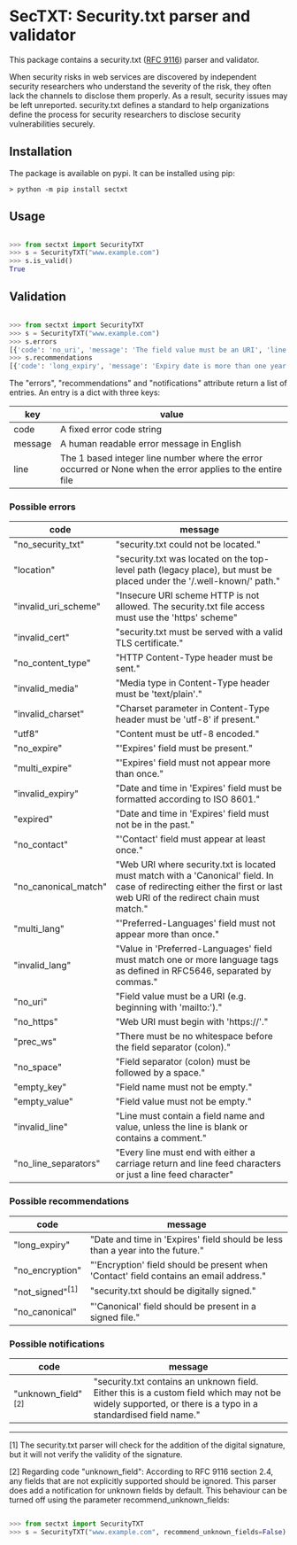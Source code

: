 # SecTXT: Security.txt parser and validator

This package contains a security.txt ([RFC 9116](https://www.rfc-editor.org/info/rfc9116)) parser and validator.

When security risks in web services are discovered by independent security researchers who understand the severity of the risk, they often lack the channels to disclose them properly. As a result, security issues may be left unreported. security.txt defines a standard to help organizations define the process for security researchers to disclose security vulnerabilities securely.

## Installation

The package is available on pypi. It can be installed using pip:

```console
> python -m pip install sectxt
```

## Usage

```python

>>> from sectxt import SecurityTXT
>>> s = SecurityTXT("www.example.com")
>>> s.is_valid()
True

```

## Validation

```python

>>> from sectxt import SecurityTXT
>>> s = SecurityTXT("www.example.com")
>>> s.errors
[{'code': 'no_uri', 'message': 'The field value must be an URI', 'line': 2}, {'code': 'no_expire', 'message': 'The Expires field is missing', 'line': None}]
>>> s.recommendations
[{'code': 'long_expiry', 'message': 'Expiry date is more than one year in the future', 'line': 3}]
```

The "errors", "recommendations" and "notifications" attribute return a list of entries. An entry is
a dict with three keys:

| key     | value                                                                                                      |
|---------|------------------------------------------------------------------------------------------------------------|
| code    | A fixed error code string                                                                                  |
| message | A human readable error message in English                                                                  |
| line    | The 1 based integer line number where the error occurred or None when the error applies to the entire file |

### Possible errors

| code                 | message                                                                                                                                                                |
|----------------------|------------------------------------------------------------------------------------------------------------------------------------------------------------------------|
| "no_security_txt"    | "security.txt could not be located."                                                                                                                                   |
| "location"           | "security.txt was located on the top-level path (legacy place), but must be placed under the '/.well-known/' path."                                                    |
| "invalid_uri_scheme" | "Insecure URI scheme HTTP is not allowed. The security.txt file access must use the 'https' scheme"                                                                    |
| "invalid_cert"       | "security.txt must be served with a valid TLS certificate."                                                                                                            |
| "no_content_type"    | "HTTP Content-Type header must be sent."                                                                                                                               |
| "invalid_media"      | "Media type in Content-Type header must be 'text/plain'."                                                                                                              |
| "invalid_charset"    | "Charset parameter in Content-Type header must be 'utf-8' if present."                                                                                                 |
| "utf8"               | "Content must be utf-8 encoded."                                                                                                                                       |
| "no_expire"          | "'Expires' field must be present."                                                                                                                                     |
| "multi_expire"       | "'Expires' field must not appear more than once."                                                                                                                      |
| "invalid_expiry"     | "Date and time in 'Expires' field must be formatted according to ISO 8601."                                                                                            | 
| "expired"            | "Date and time in 'Expires' field must not be in the past."                                                                                                            |
| "no_contact"         | "'Contact' field must appear at least once."                                                                                                                           |
| "no_canonical_match" | "Web URI where security.txt is located must match with a 'Canonical' field. In case of redirecting either the first or last web URI of the redirect chain must match." |
| "multi_lang"         | "'Preferred-Languages' field must not appear more than once."                                                                                                          |
| "invalid_lang"       | "Value in 'Preferred-Languages' field must match one or more language tags as defined in RFC5646, separated by commas."                                                |
| "no_uri"             | "Field value must be a URI (e.g. beginning with 'mailto:')."                                                                                                           |
| "no_https"           | "Web URI must begin with 'https://'."                                                                                                                                  |
| "prec_ws"            | "There must be no whitespace before the field separator (colon)."                                                                                                      |
| "no_space"           | "Field separator (colon) must be followed by a space."                                                                                                                 | 
| "empty_key"          | "Field name must not be empty."                                                                                                                                        |
| "empty_value"        | "Field value must not be empty."                                                                                                                                       |
| "invalid_line"       | "Line must contain a field name and value, unless the line is blank or contains a comment."                                                                            |
| "no_line_separators" | "Every line must end with either a carriage return and line feed characters or just a line feed character"                                                             |

### Possible recommendations

| code                       | message                                                                                                  |
|----------------------------|----------------------------------------------------------------------------------------------------------|
| "long_expiry"              | "Date and time in 'Expires' field should be less than a year into the future."                           |
| "no_encryption"            | "'Encryption' field should be present when 'Contact' field contains an email address."                   |
| "not_signed"<sup>[1]</sup> | "security.txt should be digitally signed."                                                               |
| "no_canonical"             | "'Canonical' field should be present in a signed file."                                                  |

### Possible notifications

| code                          | message                                                                                                  |
|-------------------------------|----------------------------------------------------------------------------------------------------------|
| "unknown_field"<sup>[2]</sup> | "security.txt contains an unknown field. Either this is a custom field which may not be widely supported, or there is a typo in a standardised field name." |

---

[1] The security.txt parser will check for the addition of the digital signature, but it will not verify the validity of the signature.

[2] Regarding code "unknown_field": According to RFC 9116 section 2.4, any fields that are not explicitly supported should be ignored. This parser does add a notification for unknown fields by default. This behaviour can be turned off using the parameter recommend_unknown_fields:
```python

>>> from sectxt import SecurityTXT
>>> s = SecurityTXT("www.example.com", recommend_unknown_fields=False)
```
